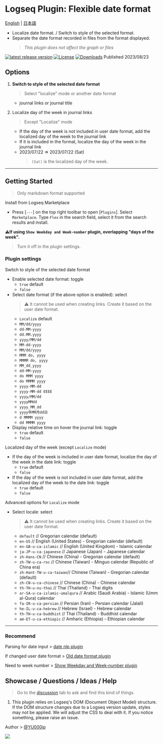 # Logseq Plugin: Flexible date format

[English](https://github.com/YU000jp/logseq-plugin-flex-date-format) | [日本語](https://github.com/YU000jp/logseq-plugin-flex-date-format/blob/main/readme.ja.md)

- Localize date format. / Switch to style of the selected format.
- Separate the date format recorded in files from the format displayed.
   > *This plugin does not affect the graph or files*

[![latest release version](https://img.shields.io/github/v/release/YU000jp/logseq-plugin-flex-date-format)](https://github.com/YU000jp/logseq-plugin-flex-date-format/releases)
[![License](https://img.shields.io/github/license/YU000jp/logseq-plugin-flex-date-format?color=blue)](https://github.com/YU000jp/logseq-plugin-flex-date-format/LICENSE)
[![Downloads](https://img.shields.io/github/downloads/YU000jp/logseq-plugin-flex-date-format/total.svg)](https://github.com/YU000jp/logseq-plugin-flex-date-format/releases)
 Published 2023/08/23

## Options

1. **Switch to style of the selected date format**
   > Select "localize" mode or another date format
   - journal links or journal title

1. Localize day of the week in journal links
   > Except "Localize" mode
   - If the day of the week is not included in user date format, add the localized day of the week to the journal link
   - If it is included in the format, localize the day of the week in the journal link
   - 2023/07/22 => 2023/07/22 (Sat)
      > `(Sat)` is the localized day of the week.

---

## Getting Started

> Only markdown format supported

Install from Logseq Marketplace

  - Press [`---`] on the top right toolbar to open [`Plugins`]. Select `Marketplace`. Type `Flex` in the search field, select it from the search results and install.

**⚠️If using `Show Weekday and Week-number` plugin, overlapping "days of the week".**

  > Turn it off in the plugin settings.

### Plugin settings

Switch to style of the selected date format
  - Enable selected date format: toggle
    - `true` default
    - `false`
  - Select date format  (if the above option is enabled): select
    > ⚠️ It cannot be used when creating links. Create it based on the user date format.
    - `Localize` default
    - `MM/dd/yyyy`
    - `dd-MM-yyyy`
    - `dd.MM.yyyy`
    - `yyyy/MM/dd`
    - `MM-dd-yyyy`
    - `MM/dd/yyyy`
    - `MMM do, yyyy`
    - `MMMM do, yyyy`
    - `MM_dd_yyyy`
    - `dd-MM-yyyy`
    - `do MMM yyyy`
    - `do MMMM yyyy`
    - `yyyy-MM-dd`
    - `yyyy-MM-dd EEEE`
    - `yyyy/MM/dd`
    - `yyyyMMdd`
    - `yyyy_MM_dd`
    - `yyyy年MM月dd日`
    - `d MMMM yyyy`
    - `dd MMMM yyyy`
  - Display relative time on hover the journal link: toggle
    - `true` default
    - `false`

Localized day of the week (except `Localize` mode)
  - If the day of the week is included in user date format, localize the day of the week in the date link: toggle
    - `true` default
    - `false`
  - If the day of the week is not included in user date format, add the localized day of the week to the date link: toggle
    - `true` default
    - `false`

Advanced options for `Localize` mode
  - Select locale: select
    > ⚠️ It cannot be used when creating links. Create it based on the user date format.
    - `default`              // Gregorian calendar (default)  
    - `en-US`                // English (United States) - Gregorian calendar (default)  
    - `en-GB-u-ca-islamic`   // English (United Kingdom) - Islamic calendar  
    - `ja-JP-u-ca-japanese`   // Japanese (Japan) - Japanese calendar  
    - `zh-Hans-CN`            // Chinese (China) - Gregorian calendar (default)  
    - `zh-TW-u-ca-roc`        // Chinese (Taiwan) - Minguo calendar (Republic of China era)  
    - `zh-Hant-TW-u-ca-taiwan`// Chinese (Taiwan) - Gregorian calendar (default)  
    - `zh-CN-u-ca-chinese`    // Chinese (China) - Chinese calendar  
    - `th-TH-u-nu-thai`       // Thai (Thailand) - Thai digits  
    - `ar-SA-u-ca-islamic-umalqura`   // Arabic (Saudi Arabia) - Islamic (Umm al-Qura) calendar  
    - `fa-IR-u-ca-persian`    // Persian (Iran) - Persian calendar (Jalali)  
    - `he-IL-u-ca-hebrew`     // Hebrew (Israel) - Hebrew calendar  
    - `th-TH-u-ca-buddhist`   // Thai (Thailand) - Buddhist calendar  
    - `am-ET-u-ca-ethiopic`   // Amharic (Ethiopia) - Ethiopian calendar

---

### Recommend

Parsing for date input > [date nlp plugin](https://github.com/hkgnp/logseq-datenlp-plugin)

If changed user date format > [Old date format plugin](https://github.com/YU000jp/logseq-plugin-legacy-date-format)

Need to week number > [Show Weekday and Week-number plugin](https://github.com/YU000jp/logseq-plugin-show-weekday-and-week-number/)

## Showcase / Questions / Ideas / Help

> Go to the [discussion](https://github.com/YU000jp/logseq-plugin-flex-date-format/discussions) tab to ask and find this kind of things.

1. This plugin relies on Logseq's DOM (Document Object Model) structure. If the DOM structure changes due to a Logseq version update, styles may not be applied. We will adjust the CSS to deal with it. If you notice something, please raise an issue.

Author > [@YU000jp](https://github.com/YU000jp)

<a href="https://www.buymeacoffee.com/yu000japan"><img src="https://img.buymeacoffee.com/button-api/?text=Buy me a pizza&emoji=🍕&slug=yu000japan&button_colour=FFDD00&font_colour=000000&font_family=Poppins&outline_colour=000000&coffee_colour=ffffff" /></a>

